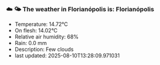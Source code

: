 ### ☁️ 🌤️  The weather in Florianópolis is: Florianópolis

- Temperature: 14.72°C
- On flesh: 14.02°C
- Relative air humidity: 68%
- Rain: 0.0 mm
- Description: Few clouds
- last updated: 2025-08-10T13:28:09.971031
